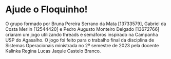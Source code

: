 # Ajude o Floquinho!

O grupo formado por Bruna Pereira Serrano da Mata [13733579], Gabriel da Costa Merlin [12544420] e Pedro
Augusto Monteiro Delgado [13672766] criaram um jogo utilizando threads e semáforos inspirado na Campanha
USP do Agasalho. O jogo foi feito para o trabalho final da disciplina de Sistemas Operacionais
ministrada no 2º semestre de 2023 pela docente Kalinka Regina Lucas Jaquie Castelo Branco.
